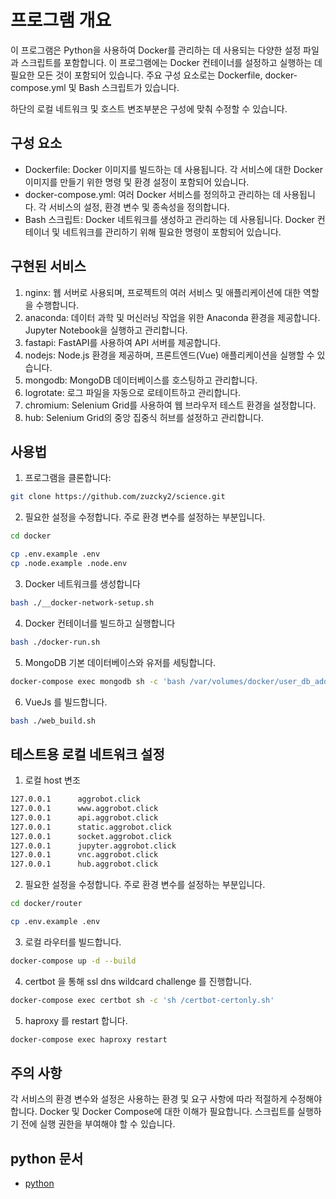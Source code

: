 # 프로그램 개요
이 프로그램은 Python을 사용하여 Docker를 관리하는 데 사용되는 다양한 설정 파일과 스크립트를 포함합니다. 이 프로그램에는 Docker 컨테이너를 설정하고 실행하는 데 필요한 모든 것이 포함되어 있습니다. 주요 구성 요소로는 Dockerfile, docker-compose.yml 및 Bash 스크립트가 있습니다.

하단의 로컬 네트워크 및 호스트 변조부분은 구성에 맞춰 수정할 수 있습니다.

## 구성 요소
* Dockerfile: Docker 이미지를 빌드하는 데 사용됩니다. 각 서비스에 대한 Docker 이미지를 만들기 위한 명령 및 환경 설정이 포함되어 있습니다.
* docker-compose.yml: 여러 Docker 서비스를 정의하고 관리하는 데 사용됩니다. 각 서비스의 설정, 환경 변수 및 종속성을 정의합니다.
* Bash 스크립트: Docker 네트워크를 생성하고 관리하는 데 사용됩니다. Docker 컨테이너 및 네트워크를 관리하기 위해 필요한 명령이 포함되어 있습니다.

## 구현된 서비스
1. nginx: 웹 서버로 사용되며, 프로젝트의 여러 서비스 및 애플리케이션에 대한 역할을 수행합니다.
2. anaconda: 데이터 과학 및 머신러닝 작업을 위한 Anaconda 환경을 제공합니다. Jupyter Notebook을 실행하고 관리합니다.
3. fastapi: FastAPI를 사용하여 API 서버를 제공합니다.
4. nodejs: Node.js 환경을 제공하며, 프론트엔드(Vue) 애플리케이션을 실행할 수 있습니다.
5. mongodb: MongoDB 데이터베이스를 호스팅하고 관리합니다.
6. logrotate: 로그 파일을 자동으로 로테이트하고 관리합니다.
7. chromium: Selenium Grid를 사용하여 웹 브라우저 테스트 환경을 설정합니다.
8. hub: Selenium Grid의 중앙 집중식 허브를 설정하고 관리합니다.


## 사용법
1. 프로그램을 클론합니다:
```bash
git clone https://github.com/zuzcky2/science.git
```
2. 필요한 설정을 수정합니다. 주로 환경 변수를 설정하는 부분입니다.
```bash
cd docker

cp .env.example .env
cp .node.example .node.env
```
3. Docker 네트워크를 생성합니다
```bash
bash ./__docker-network-setup.sh
```
4. Docker 컨테이너를 빌드하고 실행합니다
```bash
bash ./docker-run.sh
```
5. MongoDB 기본 데이터베이스와 유저를 세팅합니다.
```bash
docker-compose exec mongodb sh -c 'bash /var/volumes/docker/user_db_add.sh'
```
6. VueJs 를 빌드합니다.
```bash
bash ./web_build.sh
```

## 테스트용 로컬 네트워크 설정
1. 로컬 host 변조
```bash
127.0.0.1      aggrobot.click
127.0.0.1      www.aggrobot.click
127.0.0.1      api.aggrobot.click
127.0.0.1      static.aggrobot.click
127.0.0.1      socket.aggrobot.click
127.0.0.1      jupyter.aggrobot.click
127.0.0.1      vnc.aggrobot.click
127.0.0.1      hub.aggrobot.click
```
2. 필요한 설정을 수정합니다. 주로 환경 변수를 설정하는 부분입니다.
```bash
cd docker/router

cp .env.example .env
```

3. 로컬 라우터를 빌드합니다.
```bash
docker-compose up -d --build
```

4. certbot 을 통해 ssl dns wildcard challenge 를 진행합니다.
```bash
docker-compose exec certbot sh -c 'sh /certbot-certonly.sh'
```

5. haproxy 를 restart 합니다.
```bash
docker-compose exec haproxy restart
```

## 주의 사항
각 서비스의 환경 변수와 설정은 사용하는 환경 및 요구 사항에 따라 적절하게 수정해야 합니다.
Docker 및 Docker Compose에 대한 이해가 필요합니다.
스크립트를 실행하기 전에 실행 권한을 부여해야 할 수 있습니다.

## python 문서
* [python](./python/README.md)